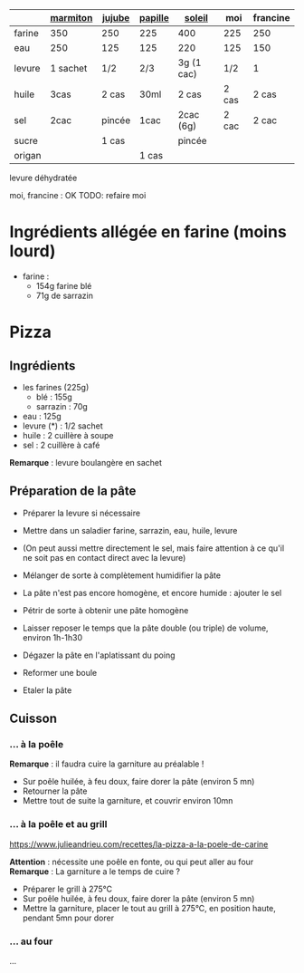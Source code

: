 |        | [marmiton][1] | [jujube][2] | [papille][3] | [soleil][4] | moi   | francine |
| ------ | ------------- | ----------- | ------------ | ----------- | ----- | -------- |
| farine | 350           | 250         | 225          | 400         | 225   | 250      |
| eau    | 250           | 125         | 125          | 220         | 125   | 150      |
| levure | 1 sachet      | 1/2         | 2/3          | 3g (1 cac)  | 1/2   | 1        |
| huile  | 3cas          | 2 cas       | 30ml         | 2 cas       | 2 cas | 2 cas    |
| sel    | 2cac          | pincée      | 1cac         | 2cac (6g)   | 2 cac | 2 cac    |
| sucre  |               | 1 cas       |              | pincée      |       |          |
| origan |               |             | 1 cas        |             |       |          |

levure déhydratée


[1]: https://www.marmiton.org/recettes/recette_pate-a-pizza-epaisse-et-moelleuse_58761.aspx
[2]: https://www.jujube-en-cuisine.fr/faire-sa-pate-a-pizza-maison/
[3]: https://www.papillesetpupilles.fr/2018/04/pate-a-pizza-epaisse-et-moelleuse.html/
[4]: https://www.undejeunerdesoleil.com/2012/10/la-pate-pizza-du-pizzaiolo-2-recettes-4_17.html

moi, francine : OK
TODO: refaire moi

# Ingrédients allégée en farine (moins lourd)
- farine :
    - 154g farine blé
    - 71g de sarrazin

# Pizza

## Ingrédients
- les farines (225g)
    - blé       : 155g
    - sarrazin  : 70g
- eau           : 125g
- levure (*)    : 1/2 sachet
- huile         : 2 cuillère à soupe
- sel           : 2 cuillère à café

**Remarque** : levure boulangère en sachet

## Préparation de la pâte
- Préparer la levure si nécessaire
- Mettre dans un saladier farine, sarrazin, eau, huile, levure
- (On peut aussi mettre directement le sel, mais faire attention à ce qu'il ne soit pas en contact direct avec la levure)
- Mélanger de sorte à complètement humidifier la pâte
- La pâte n'est pas encore homogène, et encore humide : ajouter le sel
- Pétrir de sorte à obtenir une pâte homogène
- Laisser reposer le temps que la pâte double (ou triple) de volume, environ 1h-1h30

- Dégazer la pâte en l'aplatissant du poing
- Reformer une boule
- Etaler la pâte

## Cuisson
### ... à la poêle

**Remarque** : il faudra cuire la garniture au préalable !

- Sur poêle huilée, à feu doux, faire dorer la pâte (environ 5 mn)
- Retourner la pâte
- Mettre tout de suite la garniture, et couvrir environ 10mn

### ... à la poêle et au grill
https://www.julieandrieu.com/recettes/la-pizza-a-la-poele-de-carine

**Attention** : nécessite une poêle en fonte, ou qui peut aller au four
**Remarque** : La garniture a le temps de cuire ?

- Préparer le grill à 275°C
- Sur poêle huilée, à feu doux, faire dorer la pâte (environ 5 mn)
- Mettre la garniture, placer le tout au grill à 275°C, en position haute, pendant 5mn pour dorer

### ... au four
...